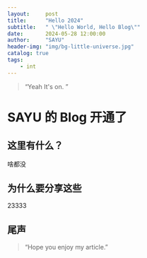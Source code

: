 ```yaml
---
layout:     post
title:      "Hello 2024"
subtitle:   " \"Hello World, Hello Blog\""
date:       2024-05-28 12:00:00
author:     "SAYU"
header-img: "img/bg-little-universe.jpg"
catalog: true
tags:
    - int
---
```


> “Yeah  It's on. ”


# SAYU 的 Blog 开通了

## 这里有什么？

啥都没

## 为什么要分享这些

23333
## 尾声

> “Hope you enjoy my article.”



